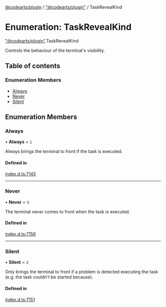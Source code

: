 [@codearts/plugin](../README.md) / ["@codearts/plugin"](../modules/_codearts_plugin_.md) / TaskRevealKind

# Enumeration: TaskRevealKind

["@codearts/plugin"](../modules/_codearts_plugin_.md).TaskRevealKind

Controls the behaviour of the terminal's visibility.

## Table of contents

### Enumeration Members

- [Always](codearts_plugin_.TaskRevealKind.md#always)
- [Never](codearts_plugin_.TaskRevealKind.md#never)
- [Silent](codearts_plugin_.TaskRevealKind.md#silent)

## Enumeration Members

### Always

• **Always** = ``1``

Always brings the terminal to front if the task is executed.

#### Defined in

[index.d.ts:7145](https://github.com/shuyaqian/cloudide-plugin-api/blob/5b69219/index.d.ts#L7145)

___

### Never

• **Never** = ``3``

The terminal never comes to front when the task is executed.

#### Defined in

[index.d.ts:7156](https://github.com/shuyaqian/cloudide-plugin-api/blob/5b69219/index.d.ts#L7156)

___

### Silent

• **Silent** = ``2``

Only brings the terminal to front if a problem is detected executing the task
(e.g. the task couldn't be started because).

#### Defined in

[index.d.ts:7151](https://github.com/shuyaqian/cloudide-plugin-api/blob/5b69219/index.d.ts#L7151)
